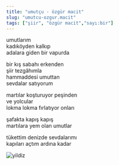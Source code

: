 ```yaml
---
title: "umutçu - özgür macit"
slug: "umutcu-ozgur.macit"
tags: ["şiir", "özgür macit","sayı:bir"]
---
```


umutlarım\
kadıköyden kalkıp\
adalara giden bir vapurda

bir kış sabahı erkenden\
şiir tezgâhımla\
hammaddesi umuttan\
sevdalar satıyorum

martılar koşturuyor peşinden\
ve yolcular\
lokma lokma fırlatıyor onları

şafakta kapış kapış\
martılara yem olan umutlar

tükettim denizde sevdalarımı\
kapıları açtım ardına kadar




![yildiz](/img/25.jpg)
